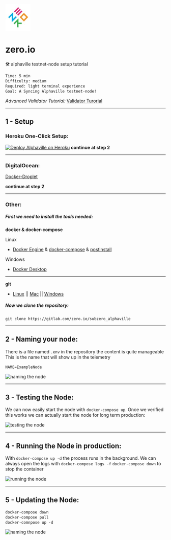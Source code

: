 ![logo zero.io](images/zero.jpg)
# zero.io
<p> 🛠️ alphaville testnet-node setup tutorial </p>

    Time: 5 min
    Difficulty: medium
    Required: light terminal experience
    Goal: A Syncing Alphaville testnet-node!

*Advanced Validator Tutorial:* [Validator Turorial](README_VALIDATOR.md)

---

## 1 - Setup 
### Heroku One-Click Setup:
[![Deploy Alphaville on Heroku](https://www.herokucdn.com/deploy/button.svg)](https://heroku.com/deploy?template=https://gitlab.com/zero.io/subzero_alphaville)
**continue at step 2**

---

### DigitalOcean:
[Docker-Droplet](https://marketplace.digitalocean.com/apps/docker)

**continue at step 2**

---

### Other:
##### First we need to install the tools needed:

**docker & docker-compose**

Linux
- [Docker Engine](https://docs.docker.com/engine/install/ubuntu/) & [docker-compose](https://docs.docker.com/compose/install/) & [postinstall](https://docs.docker.com/engine/install/linux-postinstall/)

Windows
- [Docker Desktop](https://hub.docker.com/editions/community/docker-ce-desktop-windows)

---

**git**
- [Linux](https://git-scm.com/download/linux) || [Mac](https://git-scm.com/download/mac) || [Windows](https://git-scm.com/download/win)

##### Now we clone the repository:
```git clone https://gitlab.com/zero.io/subzero_alphaville```

---

## 2 - Naming your node:

There is a file named `.env` in the repository the content is quite manageable
This is the name that will show up in the telemetry

```
NAME=ExampleNode
```

![naming the node](images/naming.png)

---

## 3 - Testing the Node:

We can now easily start the node with `docker-compose up`.
Once we verified this works we can actually start the node for long term production:

![testing the node](images/testing.png)

---

## 4 - Running the Node in production:

With `docker-compose up -d` the process runs in the background.
We can always open the logs with `docker-compose logs -f`
`docker-compose down` to stop the container

![running the node](images/running.png)

---

## 5 - Updating the Node:
```
docker-compose down
docker-compose pull
docker-comnpose up -d
```

![naming the node](images/updating.png)
